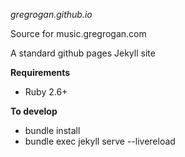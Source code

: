 *gregrogan.github.io*

Source for music.gregrogan.com

A standard github pages Jekyll site

**Requirements**
- Ruby 2.6+

**To develop**
- bundle install
- bundle exec jekyll serve --livereload
